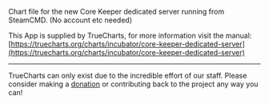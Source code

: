 Chart file for the new Core Keeper dedicated server running from SteamCMD. (No account etc needed)

This App is supplied by TrueCharts, for more information visit the manual: [https://truecharts.org/charts/incubator/core-keeper-dedicated-server](https://truecharts.org/charts/incubator/core-keeper-dedicated-server)

---

TrueCharts can only exist due to the incredible effort of our staff.
Please consider making a [donation](https://truecharts.org/about/sponsor) or contributing back to the project any way you can!
